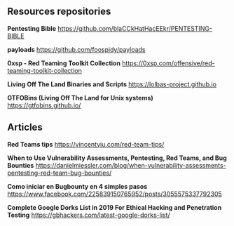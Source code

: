 ## Resources repositories
**Pentesting Bible**
https://github.com/blaCCkHatHacEEkr/PENTESTING-BIBLE

**payloads**
https://github.com/foospidy/payloads

**0xsp - Red Teaming Toolkit Collection**
https://0xsp.com/offensive/red-teaming-toolkit-collection

**Living Off The Land Binaries and Scripts**
https://lolbas-project.github.io

**GTFOBins (Living Off The Land for Unix systems)** 
https://gtfobins.github.io/

## Articles
**Red Teams tips**
https://vincentyiu.com/red-team-tips/

**When to Use Vulnerability Assessments, Pentesting, Red Teams, and Bug Bounties**
https://danielmiessler.com/blog/when-vulnerability-assessments-pentesting-red-team-bug-bounties/

**Como iniciar en Bugbounty en 4 simples pasos**
https://www.facebook.com/225839150765952/posts/3055575337792305

**Complete Google Dorks List in 2019 For Ethical Hacking and Penetration Testing**
https://gbhackers.com/latest-google-dorks-list/
